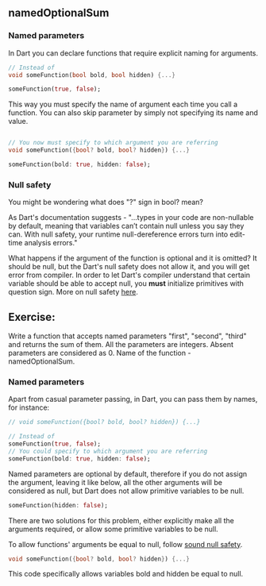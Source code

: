 ## namedOptionalSum

### Named parameters

In Dart you can declare functions that require explicit naming for arguments.

```dart
// Instead of
void someFunction(bool bold, bool hidden) {...}

someFunction(true, false);
```

This way you must specify the name of argument each time you call a function. You can also skip parameter by simply not specifying its name and value.

```dart

// You now must specify to which argument you are referring
void someFunction({bool? bold, bool? hidden}) {...}

someFunction(bold: true, hidden: false);
```

### Null safety

You might be wondering what does "?" sign in bool? mean?

As Dart's documentation suggests - "...types in your code are non-nullable by default, meaning that variables can’t contain null unless you say they can. With null safety, your runtime null-dereference errors turn into edit-time analysis errors."

What happens if the argument of the function is optional and it is omitted? It should be null, but the Dart's null safety does not allow it, and you will get error from compiler. In order to let Dart's compiler understand that certain variable should be able to accept null, you **must** initialize primitives with question sign. More on null safety [here](https://dart.dev/null-safety).

## Exercise:

Write a function that accepts named parameters "first", "second", "third" and returns the sum of them. All the parameters are integers. Absent parameters are considered as 0. Name of the function - namedOptionalSum.

### Named parameters

Apart from casual parameter passing, in Dart, you can pass them by names, for instance:

```dart
// void someFunction({bool? bold, bool? hidden}) {...}

// Instead of
someFunction(true, false);
// You could specify to which argument you are referring
someFunction(bold: true, hidden: false);
```

Named parameters are optional by default, therefore if you do not assign the argument, leaving it like below, all the other arguments will be considered as null, but Dart does not allow primitive variables to be null.

```dart
someFunction(hidden: false);
```

There are two solutions for this problem, either explicitly make all the arguments required, or allow some primitive variables to be null.

To allow functions' arguments be equal to null, follow [sound null safety](https://dart.dev/null-safety).

```dart
void someFunction({bool? bold, bool? hidden}) {...}
```

This code specifically allows variables bold and hidden be equal to null.